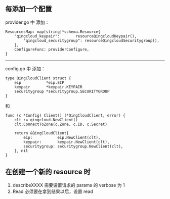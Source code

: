 ## 每添加一个配置

provider.go 中 添加：

```
ResourcesMap: map[string]*schema.Resource{
    "qingcloud_keypair":       resourceQingcloudKeypair(),
		"qingcloud_securitygroup": resourceQingcloudSecuritygroup(),
	},
	ConfigureFunc: providerConfigure,
}
```
-------------------------

config.go 中 添加：

```
type QingCloudClient struct {
	eip           *eip.EIP
	keypair       *keypair.KEYPAIR
	securitygroup *securitygroup.SECURITYGROUP
}
```

和

```
func (c *Config) Client() (*QingCloudClient, error) {
	clt := qingcloud.NewClient()
	clt.ConnectToZone(c.Zone, c.ID, c.Secret)

	return &QingCloudClient{
		eip:           eip.NewClient(clt),
		keypair:       keypair.NewClient(clt),
		securitygroup: securitygroup.NewClient(clt),
	}, nil
}

```

## 在创建一个新的 resource 时

1. describeXXXX 需要设置请求的 params 的 verbose 为 1
2. Read 必须要在拿到结果以后，设置 read